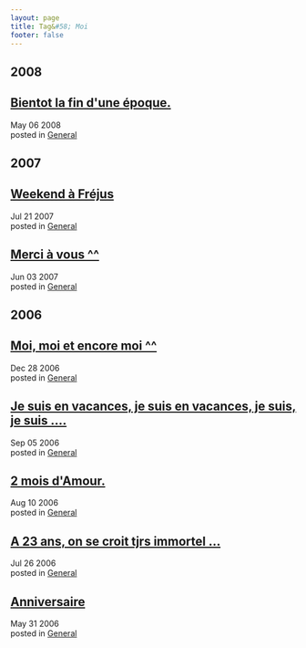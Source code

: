 ```yaml
---
layout: page
title: Tag&#58; Moi
footer: false
---
```


<div id="blog-archives" class="category">
<h2>2008</h2>

<article>
<h1><a href="/2008/05/06/bientot-la-fin-dune-epoque/index.html">Bientot la fin d'une époque.</a></h1>
<time datetime="2008-05-06T00:00:00-06:00" pubdate><span class='month'>May</span> <span class='day'>06</span> <span class='year'>2008</span></time>
<footer>
<span class="categories">posted in 
<a href='/categories/general/'>General</a></span>
</footer>
</article>
<h2>2007</h2>

<article>
<h1><a href="/2007/07/21/weekend-a-frejus/index.html">Weekend à Fréjus</a></h1>
<time datetime="2007-07-21T00:00:00-06:00" pubdate><span class='month'>Jul</span> <span class='day'>21</span> <span class='year'>2007</span></time>
<footer>
<span class="categories">posted in 
<a href='/categories/general/'>General</a></span>
</footer>
</article>

<article>
<h1><a href="/2007/06/03/merci-a-vous/index.html">Merci à vous ^^</a></h1>
<time datetime="2007-06-03T00:00:00-06:00" pubdate><span class='month'>Jun</span> <span class='day'>03</span> <span class='year'>2007</span></time>
<footer>
<span class="categories">posted in 
<a href='/categories/general/'>General</a></span>
</footer>
</article>
<h2>2006</h2>

<article>
<h1><a href="/2006/12/28/moi-moi-et-encore-moi/index.html">Moi, moi et encore moi ^^</a></h1>
<time datetime="2006-12-28T00:00:00-06:00" pubdate><span class='month'>Dec</span> <span class='day'>28</span> <span class='year'>2006</span></time>
<footer>
<span class="categories">posted in 
<a href='/categories/general/'>General</a></span>
</footer>
</article>

<article>
<h1><a href="/2006/09/05/je-suis-en-vacances-je-suis-en-vacances-je-suis-je-suis/index.html">Je suis en vacances, je suis en vacances, je suis, je suis ....</a></h1>
<time datetime="2006-09-05T00:00:00-06:00" pubdate><span class='month'>Sep</span> <span class='day'>05</span> <span class='year'>2006</span></time>
<footer>
<span class="categories">posted in 
<a href='/categories/general/'>General</a></span>
</footer>
</article>

<article>
<h1><a href="/2006/08/10/2-mois-damour/index.html">2 mois d'Amour.</a></h1>
<time datetime="2006-08-10T00:00:00-06:00" pubdate><span class='month'>Aug</span> <span class='day'>10</span> <span class='year'>2006</span></time>
<footer>
<span class="categories">posted in 
<a href='/categories/general/'>General</a></span>
</footer>
</article>

<article>
<h1><a href="/2006/07/26/a-23-ans-on-se-croit-tjrs-immortel/index.html">A 23 ans, on se croit tjrs immortel ...</a></h1>
<time datetime="2006-07-26T00:00:00-06:00" pubdate><span class='month'>Jul</span> <span class='day'>26</span> <span class='year'>2006</span></time>
<footer>
<span class="categories">posted in 
<a href='/categories/general/'>General</a></span>
</footer>
</article>

<article>
<h1><a href="/2006/05/31/anniversaire/index.html">Anniversaire</a></h1>
<time datetime="2006-05-31T00:00:00-06:00" pubdate><span class='month'>May</span> <span class='day'>31</span> <span class='year'>2006</span></time>
<footer>
<span class="categories">posted in 
<a href='/categories/general/'>General</a></span>
</footer>
</article>
</div>
